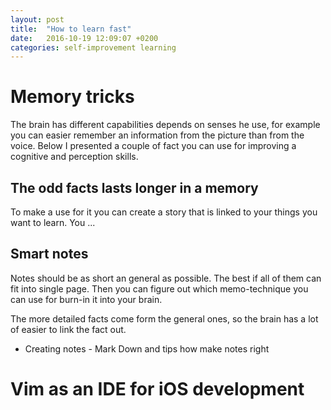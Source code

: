 ```yaml
---
layout: post
title:  "How to learn fast"
date:   2016-10-19 12:09:07 +0200
categories: self-improvement learning
---
```



# Memory tricks

The brain has different capabilities depends on senses he use, for example you can easier remember an information from 
the picture than from the voice. Below I presented a couple of fact you can use for improving a cognitive and perception skills.

## The odd facts lasts longer in a memory 

To make a use for it you can create a story that is linked to your things you want to learn. You ... 


## Smart notes

Notes should be as short an general as possible. The best if all of them can fit into single page.
Then you can figure out  which memo-technique you can use for burn-in it into your brain.

The more detailed facts come form the general ones, so the brain has a lot of easier to link the fact out.    

* Creating notes - Mark Down and tips how make notes right

# Vim as an IDE for iOS development
